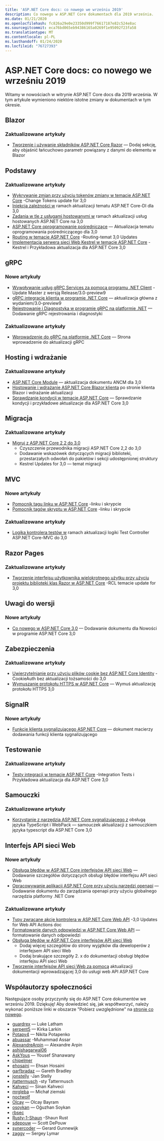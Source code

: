 ```yaml
---
title: 'ASP.NET Core docs: co nowego we wrześniu 2019'
description: Co nowego w ASP.NET Core dokumentach dla 2019 września.
ms.date: 01/21/2020
ms.openlocfilehash: fc826a29e0e23350d999f76617187e82c524e8ac
ms.sourcegitcommit: eca76bd065eb94386165a0269f1e95092f23fa58
ms.translationtype: MT
ms.contentlocale: pl-PL
ms.lasthandoff: 01/24/2020
ms.locfileid: "76727393"
---
```

# <a name="aspnet-core-docs-whats-new-for-september-2019"></a>ASP.NET Core docs: co nowego we wrześniu 2019

Witamy w nowościach w witrynie ASP.NET Core docs dla 2019 września. W tym artykule wymieniono niektóre istotne zmiany w dokumentach w tym okresie.

## <a name="blazor"></a>Blazor

### <a name="updated-articles"></a>Zaktualizowane artykuły

- [Tworzenie i używanie składników ASP.NET Core Razor](../blazor/components.md) — Dodaj sekcję, aby objaśnić łańcuchowo parametr powiązany z danymi do elementu w Blazor

## <a name="fundamentals"></a>Podstawy

### <a name="updated-articles"></a>Zaktualizowane artykuły

- [Wykrywanie zmian przy użyciu tokenów zmiany w temacie ASP.NET Core](../fundamentals/change-tokens.md) -Change Tokens update for 3,0
- [Iniekcja zależności w](../fundamentals/dependency-injection.md) ramach aktualizacji tematu ASP.NET Core-DI dla 3,0
- [Zadania w tle z usługami hostowanymi w](../fundamentals/host/hosted-services.md) ramach aktualizacji usług hostowanych ASP.NET Core na 3,0
- [ASP.NET Core oprogramowanie pośredniczące](../fundamentals/middleware/index.md) — Aktualizacja tematu oprogramowania pośredniczącego dla 3,0
- [Routing w temacie ASP.NET Core](../fundamentals/routing.md) -Routing-temat 3,0 Updates
- [Implementacja serwera sieci Web Kestrel w temacie ASP.NET Core](../fundamentals/servers/kestrel.md) -Kestrel i Przykładowa aktualizacja dla ASP.NET Core 3,0

## <a name="grpc"></a>gRPC

### <a name="new-articles"></a>Nowe artykuły

- [Wywoływanie usług gRPC Services za pomocą programu .NET Client](../grpc/client.md) -Update Master z wersją Release/3.0-preview9
- [gRPC integrację klienta w programie .NET Core](../grpc/clientfactory.md) — aktualizacja główna z wydaniem/3.0-preview9
- [Rejestrowanie i Diagnostyka w programie gRPC na platformie .NET](../grpc/diagnostics.md) — Dodawanie gRPC rejestrowania i diagnostyki

### <a name="updated-articles"></a>Zaktualizowane artykuły

- [Wprowadzenie do gRPC na platformie .NET Core](../grpc/index.md) — Strona wprowadzenie do aktualizacji gRPC

## <a name="hosting-and-deployment"></a>Hosting i wdrażanie

### <a name="updated-articles"></a>Zaktualizowane artykuły

- [ASP.NET Core Module](../host-and-deploy/aspnet-core-module.md) — aktualizacja dokumentu ANCM dla 3,0
- [Hostowanie i wdrażanie ASP.NET Core Blazor klienta](../host-and-deploy/blazor/client-side.md) po stronie klienta Blazor i wdrażanie aktualizacji
- [Sprawdzanie kondycji w temacie ASP.NET Core](../host-and-deploy/health-checks.md) — Sprawdzanie kondycji i przykładowe aktualizacje dla ASP.NET Core 3,0

## <a name="migration"></a>Migracja

### <a name="updated-articles"></a>Zaktualizowane artykuły

- [Migruj z ASP.NET Core 2,2 do 3,0](../migration/22-to-30.md)
  - Czyszczenie przewodnika migracji ASP.NET Core 2,2 do 3,0
  - Dodawanie wskazówek dotyczących migracji biblioteki, przestarzałych odwołań do pakietów i sekcji udostępnionej struktury
  - Kestrel Updates for 3,0 — temat migracji

## <a name="mvc"></a>MVC

### <a name="new-articles"></a>Nowe artykuły

- [Pomocnik tagu linku w ASP.NET Core](../mvc/views/tag-helpers/built-in/link-tag-helper.md) -linku i skrypcie
- [Pomocnik tagów skryptu w ASP.NET Core](../mvc/views/tag-helpers/built-in/script-tag-helper.md) -linku i skrypcie

### <a name="updated-articles"></a>Zaktualizowane artykuły

- [Logika kontrolera testów w](../mvc/controllers/testing.md) ramach aktualizacji logiki Test Controller ASP.NET Core-MVC do 3,0

## <a name="razor-pages"></a>Razor Pages

### <a name="updated-articles"></a>Zaktualizowane artykuły

- [Tworzenie interfejsu użytkownika wielokrotnego użytku przy użyciu projektu biblioteki klas Razor w ASP.NET Core](../razor-pages/ui-class.md) -RCL temacie update for 3,0

## <a name="release-notes"></a>Uwagi do wersji

### <a name="new-articles"></a>Nowe artykuły

- [Co nowego w ASP.NET Core 3,0](../release-notes/aspnetcore-3.0.md) — Dodawanie dokumentu dla Nowości w programie ASP.NET Core 3,0

## <a name="security"></a>Zabezpieczenia

### <a name="updated-articles"></a>Zaktualizowane artykuły

- [Uwierzytelnianie przy użyciu plików cookie bez ASP.NET Core Identity](../security/authentication/cookie.md) -CookieAuth bez aktualizacji tożsamości do 3,0
- [Wymuszanie protokołu HTTPS w ASP.NET Core](../security/enforcing-ssl.md) — Wymuś aktualizację protokołu HTTPS 3,0

## <a name="signalr"></a>SignalR

### <a name="new-articles"></a>Nowe artykuły

- [Funkcje klienta sygnalizującego ASP.NET Core](../signalr/client-features.md) — dokument macierzy dodawania funkcji klienta sygnalizującego

## <a name="testing"></a>Testowanie

### <a name="updated-articles"></a>Zaktualizowane artykuły

- [Testy integracji w temacie ASP.NET Core](../test/integration-tests.md) -Integration Tests i Przykładowa aktualizacja dla ASP.NET Core 3,0

## <a name="tutorials"></a>Samouczki

### <a name="updated-articles"></a>Zaktualizowane artykuły

- [Korzystanie z narzędzia ASP.NET Core sygnalizującego z](../tutorials/signalr-typescript-webpack.md) obsługą języka TypeScript i WebPack — samouczek aktualizacji z samouczkiem języka typescript dla ASP.NET Core 3,0

## <a name="web-api"></a>Interfejs API sieci Web

### <a name="new-articles"></a>Nowe artykuły

- [Obsługa błędów w ASP.NET Core interfejsów API sieci Web](../web-api/handle-errors.md) — Dodawanie szczegółów dotyczących obsługi błędów interfejsu API sieci Web
- [Opracowywanie aplikacji ASP.NET Core przy użyciu narzędzi openapi](../web-api/microsoft.dotnet-openapi.md) — Dodawanie dokumentu do zarządzania openapi przy użyciu globalnego narzędzia platformy .NET Core

### <a name="updated-articles"></a>Zaktualizowane artykuły

- [Typy zwracane akcje kontrolera w ASP.NET Core Web API](../web-api/action-return-types.md) -3,0 Updates for Web API Actions doc
- [Formatowanie danych odpowiedzi w ASP.NET Core Web API](../web-api/advanced/formatting.md) — formatowanie danych odpowiedzi
- [Obsługa błędów w ASP.NET Core interfejsów API sieci Web](../web-api/handle-errors.md)
  - Dodaj więcej szczegółów do strony wyjątków dla deweloperów z interfejsem API sieci Web
  - Dodaj brakujące szczegóły 2. x do dokumentacji obsługi błędów interfejsu API sieci Web
- [Tworzenie interfejsów API sieci Web za pomocą](../web-api/index.md) aktualizacji dokumentacji wprowadzającej 3,0 do usługi web API ASP.NET Core

## <a name="community-contributors"></a>Współautorzy społeczności

Następujące osoby przyczyniły się do ASP.NET Core dokumentów we wrześniu 2019. Dziękuję! Aby dowiedzieć się, jak współtworzyć, należy wykonać poniższe linki w obszarze "Pobierz uwzględnione" na [stronie co nowego](index.yml).

- [guardrex](https://github.com/guardrex) — Luke Latham
- [serpent5](https://github.com/serpent5) — Kirka Larkin
- [Potapy4](https://github.com/Potapy4) — Nikita Potapenko
- [abuassar](https://github.com/abuassar) -Muhammad Assar
- [AlexandreArpin](https://github.com/AlexandreArpin) — Alexandre Arpin
- [ashishagarwal06](https://github.com/ashishagarwal06) 
- [AskYous](https://github.com/AskYous) — Yousef Shanawany
- [chipelmer](https://github.com/chipelmer) 
- [ehosaini](https://github.com/ehosaini) — Ehsan Hosaini
- [garfbradaz](https://github.com/garfbradaz) — Gareth Bradley
- [jonstelly](https://github.com/jonstelly) -Jan Stelly
- [jtattermusch](https://github.com/jtattermusch) -sty Tattermusch
- [Kahveci](https://github.com/kahveci) — Sinan Kahveci
- [mrgleba](https://github.com/mrgleba) — Michał ziemski
- [noctwolf](https://github.com/noctwolf) 
- [Olcay](https://github.com/olcay) — Olcay Bayram
- [osoykan](https://github.com/osoykan) — Oğuzhan Soykan
- [rbsec](https://github.com/rbsec) 
- [Rusty-1-Shaun](https://github.com/rusty-1-shaun) -Shaun Rust
- [sdepouw](https://github.com/sdepouw) — Scott DePouw
- [synercoder](https://github.com/synercoder) — Gerard Gunnewijk
- [zaggy](https://github.com/zaggy) — Sergey Lymar
